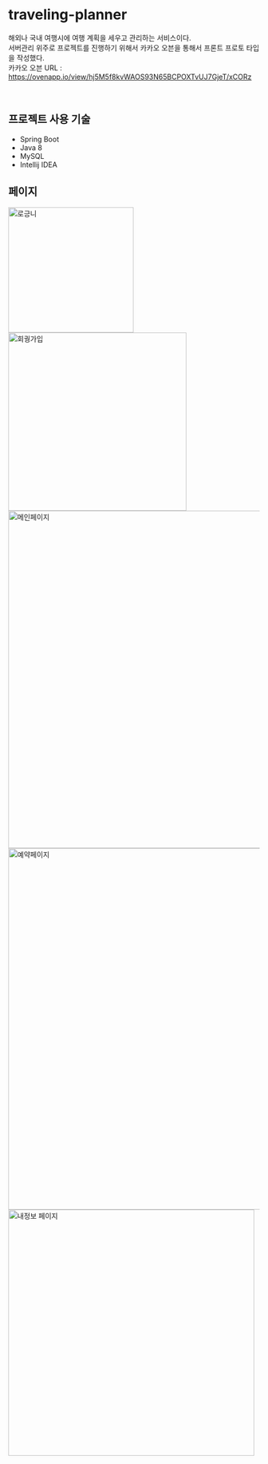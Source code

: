 <h1>traveling-planner</h1>

해외나 국내 여행시에 여행 계획을 세우고 관리하는 서비스이다.<br>
서버관리 위주로 프로젝트를 진행하기 위해서 카카오 오븐을 통해서 프론트 프로토 타입을 작성했다. <br>
카카오 오븐 URL : https://ovenapp.io/view/hj5M5f8kvWAOS93N65BCPOXTvUJ7GjeT/xCORz

<br>
<h2>프로젝트 사용 기술</h2>

- Spring Boot
- Java 8
- MySQL
- Intellij IDEA

<h2>페이지</h2>
<img width="251" alt="로긍니" src="https://user-images.githubusercontent.com/53288312/99758282-98654700-2b34-11eb-982b-7be405360116.PNG">
<img width="357" alt="회궝가입" src="https://user-images.githubusercontent.com/53288312/99758293-a0bd8200-2b34-11eb-9fe3-f8aa99e8c680.PNG">
<img width="676" alt="메인페이지" src="https://user-images.githubusercontent.com/53288312/99758296-a1eeaf00-2b34-11eb-803a-9f8c7e37fe42.PNG">
<img width="724" alt="예약페이지" src="https://user-images.githubusercontent.com/53288312/99758299-a4510900-2b34-11eb-9295-7a99885ecc18.PNG">
<img width="493" alt="내정보 페이지" src="https://user-images.githubusercontent.com/53288312/99758301-a61acc80-2b34-11eb-99cb-46fe40e81e78.PNG">

